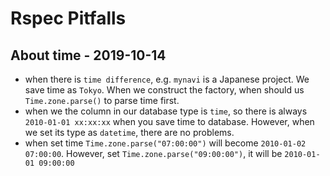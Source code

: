 # Rspec Pitfalls

## About time - 2019-10-14

- when there is `time difference`, e.g. `mynavi` is a Japanese project. We save time as `Tokyo`. When we construct the factory, when should us `Time.zone.parse()` to parse time first.
- when we the column in our database type is `time`, so there is always `2010-01-01 xx:xx:xx` when you save time to database. However, when we set its type as `datetime`, there are no problems.
- when set time `Time.zone.parse("07:00:00")` will become `2010-01-02 07:00:00`. However, set `Time.zone.parse("09:00:00")`, it will be `2010-01-01 09:00:00`
